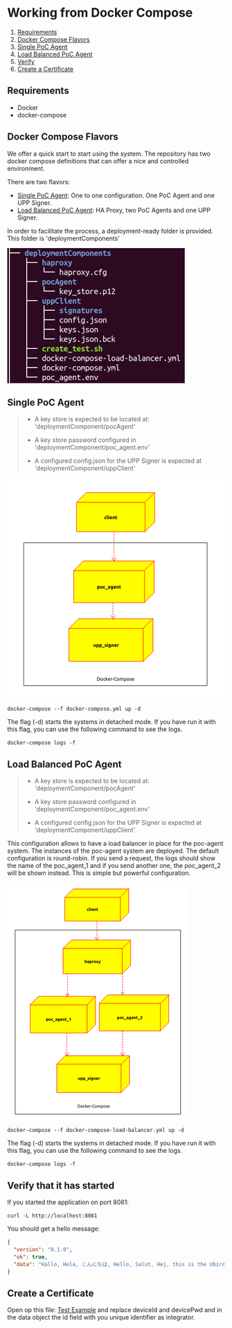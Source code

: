 # Working from Docker Compose

1. [Requirements](#requirements)
2. [Docker Compose Flavors](#docker-compose-flavors)
3. [Single PoC Agent](#single-poc-agent)
4. [Load Balanced PoC Agent](#load-balanced-poc-agent)
5. [Verify](#verify-that-it-has-started)
6. [Create a Certificate](#create-a-certificate)

## Requirements

- Docker
- docker-compose

## Docker Compose Flavors

We offer a quick start to start using the system. The repository has two docker compose definitions that can offer a nice and controlled environment.

There are two flavors:

- [Single PoC Agent](#single-poc-agent): One  to one configuration. One PoC Agent and one UPP Signer.
- [Load Balanced PoC Agent](#load-balanced-poc-agent): HA Proxy, two PoC Agents and one UPP Signer.

In order to facilitate the process, a deployment-ready folder is provided. This folder is 'deploymentComponents'

![Docker Compose Structure](../assets/docker_compose_structure.png)

## Single PoC Agent

> - A key store is expected to be located at: 'deploymentComponent/pocAgent'
> - A key store password configured in 'deploymentComponent/poc_agent.env'
> 
> - A configured config.json for the UPP Signer is expected at 'deploymentComponent/uppClient'

![Docker Compose Simple](../assets/docker_compose_simple.png)

```shell
docker-compose --f docker-compose.yml up -d
```

The flag (-d) starts the systems in detached mode. If you have run it with this flag, you can use the following command to see the logs.

```shell
docker-compose logs -f
```

## Load Balanced PoC Agent

> - A key store is expected to be located at: 'deploymentComponent/pocAgent'
> 
> - A key store password configured in 'deploymentComponent/poc_agent.env'
>
> - A configured config.json for the UPP Signer is expected at 'deploymentComponent/uppClient'

This configuration allows to have a load balancer in place for the poc-agent system. The instances of the poc-agent system are deployed. The default configuration is round-robin. If you send a request, the logs should show the name of the poc_agent_1 and if you send another one, the poc_agent_2 will be shown instead. This is simple but powerful configuration.

![Docker Compose Load Balance](../assets/docker_compose_load_balance.png)

```shell
docker-compose --f docker-compose-load-balancer.yml up -d
```

The flag (-d) starts the systems in detached mode. If you have run it with this flag, you can use the following command to see the logs.

```shell
docker-compose logs -f
```

## Verify that it has started

If you started the application on port 8081:

```shell
curl -L http://localhost:8081
```

You should get a hello message:

```json
{
  "version": "0.1.0",
  "ok": true,
  "data": "Hallo, Hola, こんにちは, Hello, Salut, Hej, this is the Ubirch Point of Certification agent."
}
```

## Create a Certificate

Open op this file: [Test Example](../deploymentComponents/create_test.sh) and replace deviceId and devicePwd and in the data object the id field with you unique identifier as integrator.




